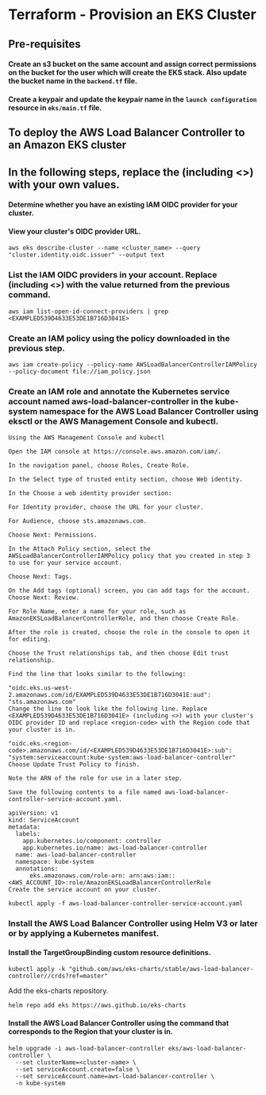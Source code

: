 # Terraform - Provision an EKS Cluster

## Pre-requisites 
#### Create an s3 bucket on the same account and assign correct permissions on the bucket for the user which will create the EKS stack. Also update the bucket name in the `backend.tf` file.
#### Create a keypair and update the keypair name in the `launch configuration` resource in `eks/main.tf` file.

## To deploy the AWS Load Balancer Controller to an Amazon EKS cluster

## In the following steps, replace the <example values> (including <>) with your own values.

#### Determine whether you have an existing IAM OIDC provider for your cluster.

#### View your cluster's OIDC provider URL.

``` 
aws eks describe-cluster --name <cluster_name> --query "cluster.identity.oidc.issuer" --output text
```

### List the IAM OIDC providers in your account. Replace <EXAMPLED539D4633E53DE1B716D3041E> (including <>) with the value returned from the previous command.
``` aws iam list-open-id-connect-providers | grep <EXAMPLED539D4633E53DE1B716D3041E> ```
### Create an IAM policy using the policy downloaded in the previous step.

``` aws iam create-policy --policy-name AWSLoadBalancerControllerIAMPolicy --policy-document file://iam_policy.json ```

### Create an IAM role and annotate the Kubernetes service account named aws-load-balancer-controller in the kube-system namespace for the AWS Load Balancer Controller using eksctl or the AWS Management Console and kubectl.
```
Using the AWS Management Console and kubectl

Open the IAM console at https://console.aws.amazon.com/iam/.

In the navigation panel, choose Roles, Create Role.

In the Select type of trusted entity section, choose Web identity.

In the Choose a web identity provider section:

For Identity provider, choose the URL for your cluster.

For Audience, choose sts.amazonaws.com.

Choose Next: Permissions.

In the Attach Policy section, select the AWSLoadBalancerControllerIAMPolicy policy that you created in step 3 to use for your service account.

Choose Next: Tags.

On the Add tags (optional) screen, you can add tags for the account. Choose Next: Review.

For Role Name, enter a name for your role, such as AmazonEKSLoadBalancerControllerRole, and then choose Create Role.

After the role is created, choose the role in the console to open it for editing.

Choose the Trust relationships tab, and then choose Edit trust relationship.

Find the line that looks similar to the following:

"oidc.eks.us-west-2.amazonaws.com/id/EXAMPLED539D4633E53DE1B716D3041E:aud": "sts.amazonaws.com"
Change the line to look like the following line. Replace <EXAMPLED539D4633E53DE1B716D3041E> (including <>) with your cluster's OIDC provider ID and replace <region-code> with the Region code that your cluster is in.

"oidc.eks.<region-code>.amazonaws.com/id/<EXAMPLED539D4633E53DE1B716D3041E>:sub": "system:serviceaccount:kube-system:aws-load-balancer-controller"
Choose Update Trust Policy to finish.

Note the ARN of the role for use in a later step.

Save the following contents to a file named aws-load-balancer-controller-service-account.yaml.

apiVersion: v1
kind: ServiceAccount
metadata:
  labels:
    app.kubernetes.io/component: controller
    app.kubernetes.io/name: aws-load-balancer-controller
  name: aws-load-balancer-controller
  namespace: kube-system
  annotations:
      eks.amazonaws.com/role-arn: arn:aws:iam::<AWS_ACCOUNT_ID>:role/AmazonEKSLoadBalancerControllerRole
Create the service account on your cluster.

kubectl apply -f aws-load-balancer-controller-service-account.yaml 
```

### Install the AWS Load Balancer Controller using Helm V3 or later or by applying a Kubernetes manifest.


#### Install the TargetGroupBinding custom resource definitions.
```
kubectl apply -k "github.com/aws/eks-charts/stable/aws-load-balancer-controller//crds?ref=master"
```
Add the eks-charts repository.
```
helm repo add eks https://aws.github.io/eks-charts
```
#### Install the AWS Load Balancer Controller using the command that corresponds to the Region that your cluster is in.
```
helm upgrade -i aws-load-balancer-controller eks/aws-load-balancer-controller \
  --set clusterName=<cluster-name> \
  --set serviceAccount.create=false \
  --set serviceAccount.name=aws-load-balancer-controller \
  -n kube-system
  ```
